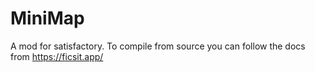# MiniMap
 

A mod for satisfactory. To compile from source you can follow the docs from https://ficsit.app/
